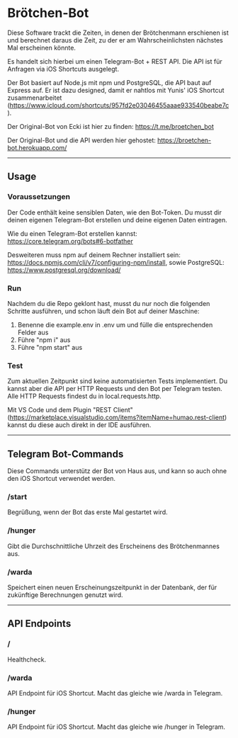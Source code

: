 # Brötchen-Bot

Diese Software trackt die Zeiten, in denen der Brötchenmann erschienen ist und berechnet daraus die Zeit, zu der er am Wahrscheinlichsten nächstes Mal erscheinen könnte.

Es handelt sich hierbei um einen Telegram-Bot + REST API. Die API ist für Anfragen via iOS Shortcuts ausgelegt.

Der Bot basiert auf Node.js mit npm und PostgreSQL, die API baut auf Express auf. Er ist dazu designed, damit er nahtlos mit Yunis' iOS Shortcut zusammenarbeitet (https://www.icloud.com/shortcuts/957fd2e03046455aaae933540beabe7c).

Der Original-Bot von Ecki ist hier zu finden: https://t.me/broetchen_bot

Der Original-Bot und die API werden hier gehostet: https://broetchen-bot.herokuapp.com/

---

## Usage

### Voraussetzungen

Der Code enthält keine sensiblen Daten, wie den Bot-Token. Du musst dir deinen eigenen Telegram-Bot erstellen und deine eigenen Daten eintragen.

Wie du einen Telegram-Bot erstellen kannst: https://core.telegram.org/bots#6-botfather

Desweiteren muss npm auf deinem Rechner installiert sein: https://docs.npmjs.com/cli/v7/configuring-npm/install, sowie PostgreSQL: https://www.postgresql.org/download/

### Run

Nachdem du die Repo geklont hast, musst du nur noch die folgenden Schritte ausführen, und schon läuft dein Bot auf deiner Maschine:

1. Benenne die example.env in .env um und fülle die entsprechenden Felder aus
2. Führe "npm i" aus
3. Führe "npm start" aus

### Test

Zum aktuellen Zeitpunkt sind keine automatisierten Tests implementiert. Du kannst aber die API per HTTP Requests und den Bot per Telegram testen. Alle HTTP Requests findest du in local.requests.http.

Mit VS Code und dem Plugin "REST Client" (https://marketplace.visualstudio.com/items?itemName=humao.rest-client) kannst du diese auch direkt in der IDE ausführen.

---

## Telegram Bot-Commands

Diese Commands unterstütz der Bot von Haus aus, und kann so auch ohne den iOS Shortcut verwendet werden.

### /start

Begrüßung, wenn der Bot das erste Mal gestartet wird.

### /hunger

Gibt die Durchschnittliche Uhrzeit des Erscheinens des Brötchenmannes aus.

### /warda

Speichert einen neuen Erscheinungszeitpunkt in der Datenbank, der für zukünftige Berechnungen genutzt wird.

---

## API Endpoints

### /

Healthcheck.

### /warda

API Endpoint für iOS Shortcut. Macht das gleiche wie /warda in Telegram.

### /hunger

API Endpoint für iOS Shortcut. Macht das gleiche wie /hunger in Telegram.
